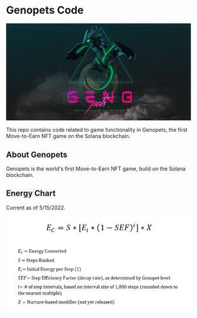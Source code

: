 # Genopets Code
<img src="https://github.com/jwhudnall/Genopets/blob/main/static/images/genopets-og-banner.jpeg?raw=true">

This repo contains code related to game functionality in Genopets, the first Move-to-Earn NFT game on the Solana blockchain.

## About Genopets
Genopets is the world's first Move-to-Earn NFT game, build on the Solana blockchain.

## Energy Chart
Current as of 5/15/2022.

<img src="https://github.com/jwhudnall/Genopets/blob/main/static/images/genopets-energy.png?raw=true">
